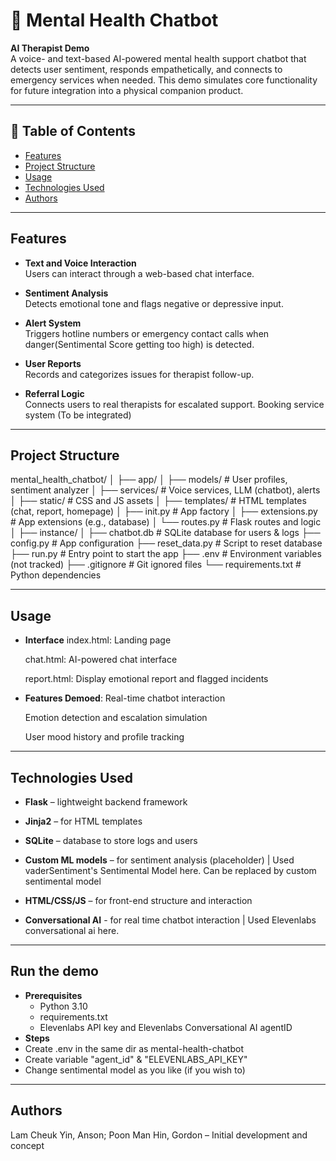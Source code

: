 # 🧠 Mental Health Chatbot

**AI Therapist Demo**  
A voice- and text-based AI-powered mental health support chatbot that detects user sentiment, responds empathetically, and connects to emergency services when needed. This demo simulates core functionality for future integration into a physical companion product.

---

## 📑 Table of Contents
- [Features](#features)
- [Project Structure](#project-structure)
- [Usage](#usage)
- [Technologies Used](#technologies-used)
- [Authors](#authors)

---

##  Features

-  **Text and Voice Interaction**  
  Users can interact through a web-based chat interface.

-  **Sentiment Analysis**  
  Detects emotional tone and flags negative or depressive input.

-  **Alert System**  
  Triggers hotline numbers or emergency contact calls when danger(Sentimental Score getting too high) is detected.

-  **User Reports**  
  Records and categorizes issues for therapist follow-up.

-  **Referral Logic**  
  Connects users to real therapists for escalated support. Booking service system (To be integrated)

---

##  Project Structure
mental_health_chatbot/
│
├── app/
│ ├── models/ # User profiles, sentiment analyzer
│ ├── services/ # Voice services, LLM (chatbot), alerts
│ ├── static/ # CSS and JS assets
│ ├── templates/ # HTML templates (chat, report, homepage)
│ ├── init.py # App factory
│ ├── extensions.py # App extensions (e.g., database)
│ └── routes.py # Flask routes and logic
│
├── instance/
│ ├── chatbot.db # SQLite database for users & logs
├── config.py # App configuration
├── reset_data.py # Script to reset database
├── run.py # Entry point to start the app
├── .env # Environment variables (not tracked)
├── .gitignore # Git ignored files
└── requirements.txt # Python dependencies

---

## Usage

- **Interface**
  index.html: Landing page

  chat.html: AI-powered chat interface

  report.html: Display emotional report and flagged incidents

- **Features Demoed**:
  Real-time chatbot interaction

  Emotion detection and escalation simulation

  User mood history and profile tracking

---

## Technologies Used
- **Flask** – lightweight backend framework

- **Jinja2** – for HTML templates

- **SQLite** – database to store logs and users

- **Custom ML models** – for sentiment analysis (placeholder) | Used vaderSentiment's Sentimental Model here. Can be replaced by custom sentimental model

- **HTML/CSS/JS** – for front-end structure and interaction

- **Conversational AI** - for real time chatbot interaction | Used Elevenlabs conversational ai here.

---

## Run the demo
- **Prerequisites**
  -  Python 3.10
  -  requirements.txt
  -  Elevenlabs API key and Elevenlabs Conversational AI agentID
-  **Steps**
  -  Create .env in the same dir as mental-health-chatbot
  -  Create variable "agent_id" & "ELEVENLABS_API_KEY"
  -  Change sentimental model as you like (if you wish to)

---
## Authors
Lam Cheuk Yin, Anson; Poon Man Hin, Gordon – Initial development and concept



